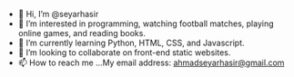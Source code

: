- 👋 Hi, I’m @seyarhasir
- 👀 I’m interested in programming, watching football matches, playing online games, and reading books.
- 🌱 I’m currently learning Python, HTML, CSS, and Javascript.
- 💞️ I’m looking to collaborate on front-end static websites.
- 📫 How to reach me ...My email address: ahmadseyarhasir@gmail.com

<!---
seyarhasir/seyarhasir is a ✨ special ✨ repository because its `README.md` (this file) appears on your GitHub profile.
You can click the Preview link to take a look at your changes.
--->
